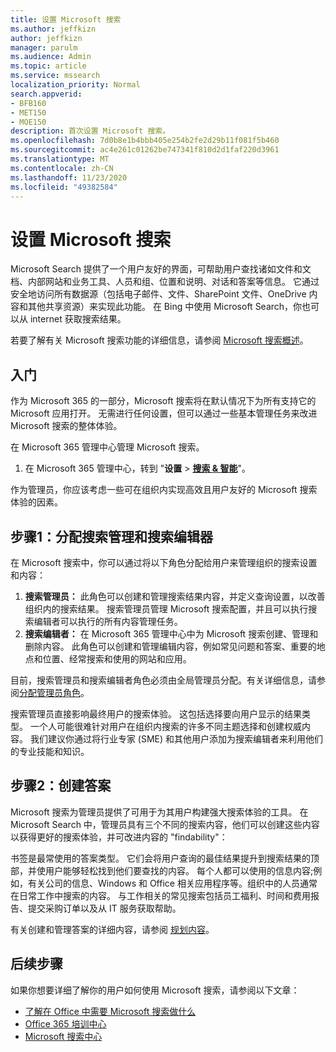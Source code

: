 ```yaml
---
title: 设置 Microsoft 搜索
ms.author: jeffkizn
author: jeffkizn
manager: parulm
ms.audience: Admin
ms.topic: article
ms.service: mssearch
localization_priority: Normal
search.appverid:
- BFB160
- MET150
- MOE150
description: 首次设置 Microsoft 搜索。
ms.openlocfilehash: 7d0b8e1b4bbb405e254b2fe2d29b11f081f5b460
ms.sourcegitcommit: ac4e261c01262be747341f810d2d1faf220d3961
ms.translationtype: MT
ms.contentlocale: zh-CN
ms.lasthandoff: 11/23/2020
ms.locfileid: "49382584"
---
```

# <a name="set-up-microsoft-search"></a>设置 Microsoft 搜索

Microsoft Search 提供了一个用户友好的界面，可帮助用户查找诸如文件和文档、内部网站和业务工具、人员和组、位置和说明、对话和答案等信息。 它通过安全地访问所有数据源（包括电子邮件、文件、SharePoint 文件、OneDrive 内容和其他共享资源）来实现此功能。 在 Bing 中使用 Microsoft Search，你也可以从 internet 获取搜索结果。

若要了解有关 Microsoft 搜索功能的详细信息，请参阅 [Microsoft 搜索概述](overview-microsoft-search.md)。

## <a name="get-started"></a>入门

作为 Microsoft 365 的一部分，Microsoft 搜索将在默认情况下为所有支持它的 Microsoft 应用打开。 无需进行任何设置，但可以通过一些基本管理任务来改进 Microsoft 搜索的整体体验。

在 Microsoft 365 管理中心管理 Microsoft 搜索。

1. 在 Microsoft 365 管理中心，转到 "**设置**  >  [**搜索 & 智能**](https://admin.microsoft.com/Adminportal/Home#/MicrosoftSearch)"。

作为管理员，你应该考虑一些可在组织内实现高效且用户友好的 Microsoft 搜索体验的因素。

## <a name="step-1-assign-search-admin-and-search-editor"></a>步骤1：分配搜索管理和搜索编辑器

在 Microsoft 搜索中，你可以通过将以下角色分配给用户来管理组织的搜索设置和内容：

1. **搜索管理员：** 此角色可以创建和管理搜索结果内容，并定义查询设置，以改善组织内的搜索结果。 搜索管理员管理 Microsoft 搜索配置，并且可以执行搜索编辑者可以执行的所有内容管理任务。
2. **搜索编辑者：** 在 Microsoft 365 管理中心中为 Microsoft 搜索创建、管理和删除内容。 此角色可以创建和管理编辑内容，例如常见问题和答案、重要的地点和位置、经常搜索和使用的网站和应用。

目前，搜索管理员和搜索编辑者角色必须由全局管理员分配。有关详细信息，请参阅[分配管理员角色](https://docs.microsoft.com/office365/admin/add-users/assign-admin-roles?view=o365-worldwide)。

搜索管理员直接影响最终用户的搜索体验。 这包括选择要向用户显示的结果类型。 一个人可能很难针对用户在组织内搜索的许多不同主题选择和创建权威内容。 我们建议你通过将行业专家 (SME) 和其他用户添加为搜索编辑者来利用他们的专业技能和知识。

## <a name="step-2-create-answers"></a>步骤2：创建答案

Microsoft 搜索为管理员提供了可用于为其用户构建强大搜索体验的工具。 在 Microsoft Search 中，管理员具有三个不同的搜索内容，他们可以创建这些内容以获得更好的搜索体验，并可改进内容的 "findability"：

书签是最常使用的答案类型。 它们会将用户查询的最佳结果提升到搜索结果的顶部，并使用户能够轻松找到他们要查找的内容。
每个人都可以使用的信息内容;例如，有关公司的信息、Windows 和 Office 相关应用程序等。组织中的人员通常在日常工作中搜索的内容。 与工作相关的常见搜索包括员工福利、时间和费用报告、提交采购订单以及从 IT 服务获取帮助。

有关创建和管理答案的详细内容，请参阅 [规划内容](plan-your-content.md)。

## <a name="next-steps"></a>后续步骤

如果你想要详细了解你的用户如何使用 Microsoft 搜索，请参阅以下文章：

- [了解在 Office 中需要 Microsoft 搜索做什么](https://support.office.com/article/find-what-you-need-with-microsoft-search-in-office-2457d4d8-48a8-4ad4-ab89-5a0657aa8446)
- [Office 365 培训中心](https://support.office.com/office-training-center)
- [Microsoft 搜索中心](https://support.office.com/article/-working-title-microsoft-search-center-b8bf5a2c-7515-40a9-9a6a-b8ed382c86bc)
